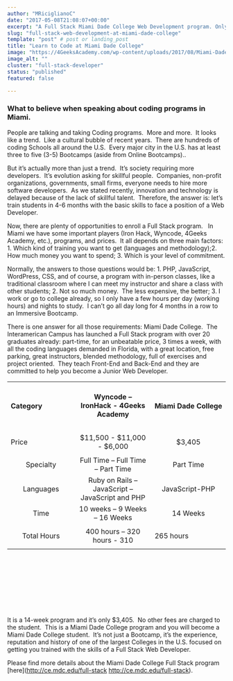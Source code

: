```yaml
---
author: "MRiciglianoC"
date: "2017-05-08T21:08:07+00:00"
excerpt: "A Full Stack Miami Dade College Web Development program. Only 14 week’s and for just $3405. No other fees are charged to the student."
slug: "full-stack-web-development-at-miami-dade-college"
template: "post" # post or landing_post
title: "Learn to Code at Miami Dade College"
image: "https://4GeeksAcademy.com/wp-content/uploads/2017/08/Miami-Dade.jpg"
image_alt: ""
cluster: "full-stack-developer"
status: "published"
featured: false

---
```


### **What to believe when speaking about coding programs in Miami.**


People are talking and taking Coding programs.  More and more.  It looks like a trend.  Like a cultural bubble of recent years.  There are hundreds of coding Schools all around the U.S.  Every major city in the U.S. has at least three to five (3-5) Bootcamps (aside from Online Bootcamps)..



But it’s actually more than just a trend.  It’s society requiring more developers.  It’s evolution asking for skillful people.  Companies, non-profit organizations, governments, small firms, everyone needs to hire more software developers.  As we stated recently, innovation and technology is delayed because of the lack of skillful talent.  Therefore, the answer is: let’s train students in 4-6 months with the basic skills to face a position of a Web Developer.



Now, there are plenty of opportunities to enroll a Full Stack program.   In Miami we have some important players (Iron Hack, Wyncode, 4Geeks Academy, etc.), programs, and prices.  It all depends on three main factors: 1. Which kind of training you want to get (languages and methodology);2. How much money you want to spend; 3. Which is your level of commitment.



Normally, the answers to those questions would be: 1. PHP, JavaScript, WordPress, CSS, and of course, a program with in-person classes, like a traditional classroom where I can meet my instructor and share a class with other students; 2. Not so much money.  The less expensive, the better; 3. I work or go to college already, so I only have a few hours per day (working hours) and nights to study.  I can’t go all day long for 4 months in a row to an Immersive Bootcamp.



There is one answer for all those requirements: Miami Dade College.  The Interamerican Campus has launched a Full Stack program with over 20 graduates already: part-time, for an unbeatable price, 3 times a week, with all the coding languages demanded in Florida, with a great location, free parking, great instructors, blended methodology, full of exercises and project oriented.  They teach Front-End and Back-End and they are committed to help you become a Junior Web Developer.
<table width="668" style="height: 524px;" class="table table-striped" >
<tbody >
<tr >

<td width="143" >


#### Category



</td>

<td width="165" style="text-align: center;" >


#### 




#### Wyncode – IronHack - 4Geeks Academy




#### 



</td>

<td width="160" >


#### 




#### Miami Dade College



</td>
</tr>
<tr >

<td width="143" >


Price



</td>

<td width="165" style="text-align: center;" >$11,500 - $11,000 - $6,000
</td>

<td width="160" style="text-align: center;" >$3,405
</td>
</tr>
<tr >

<td width="143" style="text-align: center;" >Specialty
</td>

<td width="165" style="text-align: center;" >Full Time – Full Time – Part Time
</td>

<td width="160" style="text-align: center;" >Part Time
</td>
</tr>
<tr >

<td width="143" style="text-align: center;" >Languages
</td>

<td width="165" style="text-align: center;" >Ruby on Rails – JavaScript – JavaScript and PHP
</td>

<td width="160" style="text-align: center;" >JavaScript-PHP
</td>
</tr>
<tr >

<td width="143" style="text-align: center;" >Time
</td>

<td width="165" style="text-align: center;" >10 weeks – 9 Weeks – 16 Weeks
</td>

<td width="160" style="text-align: center;" >14 Weeks
</td>
</tr>
<tr >

<td width="143" style="text-align: center;" >Total Hours
</td>

<td width="165" style="text-align: center;" >400 hours – 320 hours - 310
</td>

<td width="160" >


265 hours



</td>
</tr>
</tbody>
</table>
It is a 14-week program and it’s only $3,405.  No other fees are charged to the student.  This is a Miami Dade College program and you will become a Miami Dade College student.  It’s not just a Bootcamp, it’s the experience, reputation and history of one of the largest Colleges in the U.S. focused on getting you trained with the skills of a Full Stack Web Developer.

Please find more details about the Miami Dade College Full Stack program [here](http://ce.mdc.edu/full-stack
http://ce.mdc.edu/full-stack).
